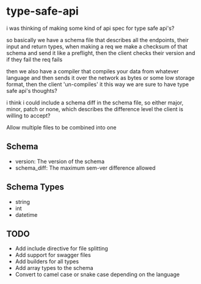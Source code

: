 # type-safe-api

i was thinking of making some kind of api spec for type safe api's?

so basically we have a schema file that describes all the endpoints, their input and return types, when making a req we make a checksum of that schema and send it like a preflight, then the client checks their version and if they fail the req fails

then we also have a compiler that compiles your data from whatever language and then sends it over the network as bytes or some low storage format, then the client 'un-compiles' it this way we are sure to have type safe api's thoughts?

i think i could include a schema diff in the schema file, so either major, minor, patch or none, which describes the difference level the client is willing to accept?

Allow multiple files to be combined into one

## Schema

- version: The version of the schema
- schema_diff: The maximum sem-ver difference allowed

## Schema Types

- string
- int
- datetime

## TODO

- Add include directive for file splitting
- Add support for swagger files
- Add builders for all types
- Add array types to the schema
- Convert to camel case or snake case depending on the language